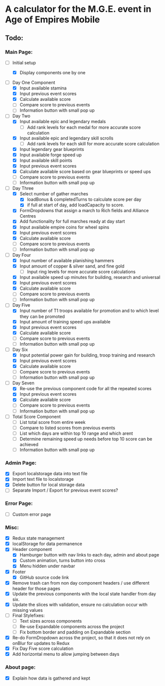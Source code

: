 # A calculator for the M.G.E. event in Age of Empires Mobile 


## Todo: 
### Main Page: 

- [ ] Initial setup 
    - [x] Display components one by one


- [ ] Day One Component 
    - [x] Input available stamina
    - [x] Input previous event scores 
    - [x] Calculate available score
    - [ ] Compare score to previous events 
    - [ ] Information button with small pop up 
- [ ] Day Two
    - [x] Input available epic and legendary medals 
        - [ ] Add rank levels for each medal for more accurate score calculation
    - [x] Input available epic and legendary skill scrolls 
        - [ ] Add rank levels for each skill for more accurate score calculation
    - [x] Input legendary gear blueprints 
    - [x] Input available forge speed up
    - [x] Input available skill points 
    - [x] Input previous event scores 
    - [x] Calculate available score based on gear blueprints or speed ups 
    - [ ] Compare score to previous events 
    - [ ] Information button with small pop up 
- [ ] Day Three
    - [x] Select number of gather marches
        - [x] loadBonus & completedTurns to calculate score per day
        - [x] if full at start of day, add loadCapacity to score.
    - [x] FormDropdowns that assign a march to Rich fields and Alliance Centres
    - [x] Add functionality for full marches ready at day start 
    - [x] Input available empire coins for wheel spins 
    - [x] Input previous event scores 
    - [x] Calculate available score
    - [ ] Compare score to previous events 
    - [ ] Information button with small pop up 
- [ ] Day Four
    - [x] Input number of available planishing hammers 
    - [x] Input amount of copper & silver sand, and fine gold
        - [ ] Input ring levels for more accurate score calculations
    - [x] Input available speed up minutes for building, research and universal 
    - [x] Input previous event scores 
    - [x] Calculate available score
    - [ ] Compare score to previous events 
    - [ ] Information button with small pop up 
- [ ] Day Five 
    - [x] Input number of T1 troops available for promotion and to which level they can be promoted
    - [x] Input amount of training speed ups available 
    - [x] Input previous event scores 
    - [x] Calculate available score
    - [ ] Compare score to previous events 
    - [ ] Information button with small pop up 
- [ ] Day Six
    - [x] Input potential power gain for building, troop training and research 
    - [x] Input previous event scores 
    - [x] Calculate available score
    - [ ] Compare score to previous events 
    - [ ] Information button with small pop up 
- [ ] Day Seven
    - [x] Re-use the previous component code for all the repeated scores 
    - [x] Input previous event scores 
    - [x] Calculate available score
    - [ ] Compare score to previous events 
    - [ ] Information button with small pop up 
- [ ] Total Score Component
    - [ ] List total score from entire week
    - [ ] Compare to listed scores from previous events
    - [ ] List which days are within top 10 range and which arent 
    - [ ] Determine remaining speed up needs before top 10 score can be achieved 
    - [ ] Information button with small pop up 

### Admin Page: 

- [x] Export localstorage data into text file 
- [x] Import text file to localstorage
- [x] Delete button for local storage data
- [ ] Separate Import / Export for previous event scores?

### Error Page: 
- [ ] Custom error page

### Misc: 
- [x] Redux state management 
- [x] localStorage for data permanence 
- [x] Header component
    - [x] Hamburger button with nav links to each day, admin and about page 
     - [x] Custom animation, turns button into cross
     - [x] Menu hidden under navbar 
- [x] Footer 
    - [x] GitHub source code link 
- [x] Remove trash can from non day component headers / use different header for those pages
- [x] Update the previous components with the local state handler from day six. 
- [x] Update the slices with validation, ensure no calculation occur with missing values
- [ ] Final Stylefixes: 
    - [ ] Text sizes across components
    - [ ] Re-use Expandable components across the project
    - [ ] Fix bottom border and padding on Expandable section
- [x] Re-do FormDropdown across the project, so that it does not rely on onBlur for updates to Redux 
- [x] Fix Day Five score calculation
- [x] Add horizontal menu to allow jumping between days 

### About page: 
- [x] Explain how data is gathered and kept 



